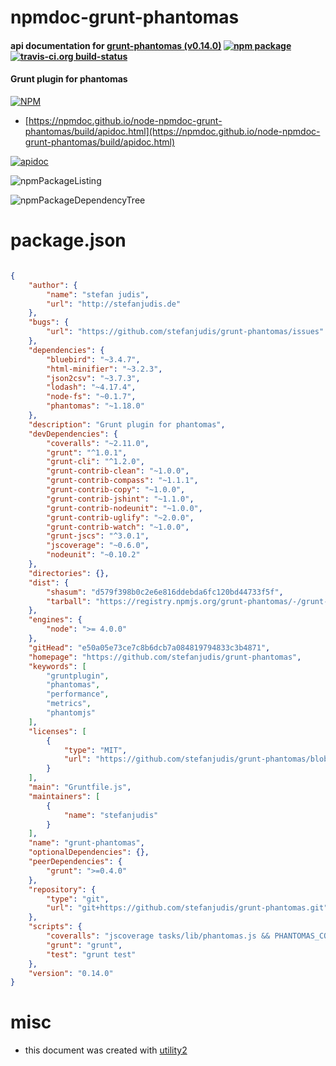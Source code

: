 # npmdoc-grunt-phantomas

#### api documentation for  [grunt-phantomas (v0.14.0)](https://github.com/stefanjudis/grunt-phantomas)  [![npm package](https://img.shields.io/npm/v/npmdoc-grunt-phantomas.svg?style=flat-square)](https://www.npmjs.org/package/npmdoc-grunt-phantomas) [![travis-ci.org build-status](https://api.travis-ci.org/npmdoc/node-npmdoc-grunt-phantomas.svg)](https://travis-ci.org/npmdoc/node-npmdoc-grunt-phantomas)

#### Grunt plugin for phantomas

[![NPM](https://nodei.co/npm/grunt-phantomas.png?downloads=true&downloadRank=true&stars=true)](https://www.npmjs.com/package/grunt-phantomas)

- [https://npmdoc.github.io/node-npmdoc-grunt-phantomas/build/apidoc.html](https://npmdoc.github.io/node-npmdoc-grunt-phantomas/build/apidoc.html)

[![apidoc](https://npmdoc.github.io/node-npmdoc-grunt-phantomas/build/screenCapture.buildCi.browser.%252Ftmp%252Fbuild%252Fapidoc.html.png)](https://npmdoc.github.io/node-npmdoc-grunt-phantomas/build/apidoc.html)

![npmPackageListing](https://npmdoc.github.io/node-npmdoc-grunt-phantomas/build/screenCapture.npmPackageListing.svg)

![npmPackageDependencyTree](https://npmdoc.github.io/node-npmdoc-grunt-phantomas/build/screenCapture.npmPackageDependencyTree.svg)



# package.json

```json

{
    "author": {
        "name": "stefan judis",
        "url": "http://stefanjudis.de"
    },
    "bugs": {
        "url": "https://github.com/stefanjudis/grunt-phantomas/issues"
    },
    "dependencies": {
        "bluebird": "~3.4.7",
        "html-minifier": "~3.2.3",
        "json2csv": "~3.7.3",
        "lodash": "~4.17.4",
        "node-fs": "~0.1.7",
        "phantomas": "~1.18.0"
    },
    "description": "Grunt plugin for phantomas",
    "devDependencies": {
        "coveralls": "~2.11.0",
        "grunt": "^1.0.1",
        "grunt-cli": "^1.2.0",
        "grunt-contrib-clean": "~1.0.0",
        "grunt-contrib-compass": "~1.1.1",
        "grunt-contrib-copy": "~1.0.0",
        "grunt-contrib-jshint": "~1.1.0",
        "grunt-contrib-nodeunit": "~1.0.0",
        "grunt-contrib-uglify": "~2.0.0",
        "grunt-contrib-watch": "~1.0.0",
        "grunt-jscs": "^3.0.1",
        "jscoverage": "~0.6.0",
        "nodeunit": "~0.10.2"
    },
    "directories": {},
    "dist": {
        "shasum": "d579f398b0c2e6e816ddebda6fc120bd44733f5f",
        "tarball": "https://registry.npmjs.org/grunt-phantomas/-/grunt-phantomas-0.14.0.tgz"
    },
    "engines": {
        "node": ">= 4.0.0"
    },
    "gitHead": "e50a05e73ce7c8b6dcb7a084819794833c3b4871",
    "homepage": "https://github.com/stefanjudis/grunt-phantomas",
    "keywords": [
        "gruntplugin",
        "phantomas",
        "performance",
        "metrics",
        "phantomjs"
    ],
    "licenses": [
        {
            "type": "MIT",
            "url": "https://github.com/stefanjudis/grunt-phantomas/blob/master/LICENSE-MIT"
        }
    ],
    "main": "Gruntfile.js",
    "maintainers": [
        {
            "name": "stefanjudis"
        }
    ],
    "name": "grunt-phantomas",
    "optionalDependencies": {},
    "peerDependencies": {
        "grunt": ">=0.4.0"
    },
    "repository": {
        "type": "git",
        "url": "git+https://github.com/stefanjudis/grunt-phantomas.git"
    },
    "scripts": {
        "coveralls": "jscoverage tasks/lib/phantomas.js && PHANTOMAS_COV=1 nodeunit --reporter=lcov test/lib/phantomasTest.js | coveralls",
        "grunt": "grunt",
        "test": "grunt test"
    },
    "version": "0.14.0"
}
```



# misc
- this document was created with [utility2](https://github.com/kaizhu256/node-utility2)
